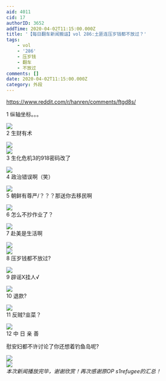 ```yaml
---
aid: 4011
cid: 17
authorID: 3652
addTime: 2020-04-02T11:15:00.000Z
title: '【每日翻车新闻搬运】vol 286:土匪连压岁钱都不放过？'
tags:
    - vol
    - '286'
    - 压岁钱
    - 翻车
    - 不放过
comments: []
date: 2020-04-02T11:15:00.000Z
category: 外段
---
```


https://www.reddit.com/r/hanren/comments/ftgd8s/

1 纵轴坐标。。。

![](https://images.weserv.nl/?url=https%3A%2F%2Fpreview.redd.it%2Frx7dvx2p5cq41.jpg%3Fwidth%3D1024%26format%3Dpjpg%26auto%3Dwebp%26s%3D613b2b8fb037ab576480f150cd991d977b8ac4e5)  
2 生财有术

![](https://images.weserv.nl/?url=https%3A%2F%2Fpreview.redd.it%2Fln94qe3p5cq41.jpg%3Fwidth%3D640%26format%3Dpjpg%26auto%3Dwebp%26s%3Db34bd0236a2731a1daf8d259a6016ea5d0e73611)  
![](https://images.weserv.nl/?url=https%3A%2F%2Fpreview.redd.it%2Fffjbnh3p5cq41.jpg%3Fwidth%3D360%26format%3Dpjpg%26auto%3Dwebp%26s%3D72bf97495f552dac0eea7da861264626802801d2)  
3 生化危机3的918密码改了

![](https://images.weserv.nl/?url=https%3A%2F%2Fpreview.redd.it%2Fmmdrbd3p5cq41.jpg%3Fwidth%3D845%26format%3Dpjpg%26auto%3Dwebp%26s%3D5ec05bde250c5d37f1a8ae13cf3ae6ba47af2d05)  
4 政治错误啊（笑）

![](https://images.weserv.nl/?url=https%3A%2F%2Fpreview.redd.it%2Fu0f1xf3p5cq41.jpg%3Fwidth%3D1280%26format%3Dpjpg%26auto%3Dwebp%26s%3D13c46bd7bda93392c34e82bd770bc3fe8cad8db4)  
5 朝鲜有尊严/？？？那送你去移民啊

![](https://images.weserv.nl/?url=https%3A%2F%2Fpreview.redd.it%2Fklh83g3p5cq41.jpg%3Fwidth%3D1033%26format%3Dpjpg%26auto%3Dwebp%26s%3De04ebe38cf86cbd551eb7466a8a030053071d826)  
6 怎么不抄作业了？

![](https://images.weserv.nl/?url=https%3A%2F%2Fpreview.redd.it%2Fy2ptpe3p5cq41.jpg%3Fwidth%3D800%26format%3Dpjpg%26auto%3Dwebp%26s%3Ddf068c7c1c06522bc7f48685a71c956068bd4f71)  
7 赴美是生活啊

![](https://images.weserv.nl/?url=https%3A%2F%2Fpreview.redd.it%2F3hqddv2p5cq41.jpg%3Fwidth%3D907%26format%3Dpjpg%26auto%3Dwebp%26s%3D0e50deaf0e7957ad3b4dbe72589343ab0d543ef2)  
![](https://images.weserv.nl/?url=https%3A%2F%2Fpreview.redd.it%2Fmillxd3p5cq41.jpg%3Fwidth%3D423%26format%3Dpjpg%26auto%3Dwebp%26s%3D0b011cb0694afe6465b472513052f8812bcd40c4)  
8 压岁钱都不放过?

![](https://images.weserv.nl/?url=https%3A%2F%2Fpreview.redd.it%2Fdf7cdg3p5cq41.jpg%3Fwidth%3D260%26format%3Dpjpg%26auto%3Dwebp%26s%3Dab892b714ef7137ec7634d11e7a619fb93508cba)  
9 辟谣X挂人√

![](https://images.weserv.nl/?url=https%3A%2F%2Fpreview.redd.it%2Fq5coxe3p5cq41.jpg%3Fwidth%3D235%26format%3Dpjpg%26auto%3Dwebp%26s%3D058f93d62b910a631a578b5c94612342f3f6cdfa)  
10 退款?

![](https://images.weserv.nl/?url=https%3A%2F%2Fpreview.redd.it%2Fqk9zrg3p5cq41.jpg%3Fwidth%3D360%26format%3Dpjpg%26auto%3Dwebp%26s%3D864565a92c0b0c96537cd0a1dea8c6c86dfb5e05)  
11 反贼?韭菜？

![](https://images.weserv.nl/?url=https%3A%2F%2Fpreview.redd.it%2Fgwmh5f3p5cq41.jpg%3Fwidth%3D1080%26format%3Dpjpg%26auto%3Dwebp%26s%3Dde354aa656aa49855e4fce92d23c74b4297b6f16)  
12 中 日 亲 善

慰安妇都不许讨论了你还想着钓鱼岛呢?

![](https://images.weserv.nl/?url=https%3A%2F%2Fpreview.redd.it%2Fb2wnbg3p5cq41.jpg%3Fwidth%3D632%26format%3Dpjpg%26auto%3Dwebp%26s%3D407825e02419178208c0518ed9e7f1c93542e66e)  
![](https://images.weserv.nl/?url=https%3A%2F%2Fpreview.redd.it%2Ffb4qof3p5cq41.jpg%3Fwidth%3D720%26format%3Dpjpg%26auto%3Dwebp%26s%3Dd09548f11f09828b4ceb240dcc0625324ebc6c1b)  
_本次新闻播放完毕，谢谢欣赏！再次感谢原OP s1refugee的汇总！_
